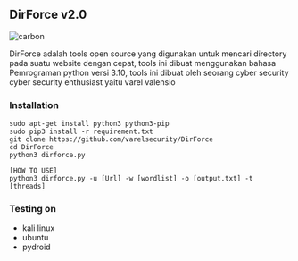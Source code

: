 ## DirForce v2.0

![carbon](https://user-images.githubusercontent.com/105418279/218723499-78a30da4-7c7c-422c-93d3-0988a3f89beb.png)


DirForce adalah tools open source yang digunakan untuk mencari directory pada suatu website dengan cepat, tools ini dibuat menggunakan bahasa Pemrograman python versi 3.10, tools ini dibuat oleh seorang cyber security cyber security enthusiast yaitu varel valensio

### Installation
```
sudo apt-get install python3 python3-pip
sudo pip3 install -r requirement.txt
git clone https://github.com/varelsecurity/DirForce
cd DirForce
python3 dirforce.py

[HOW TO USE]
python3 dirforce.py -u [Url] -w [wordlist] -o [output.txt] -t [threads]

```
### Testing on 

* kali linux
* ubuntu
* pydroid
